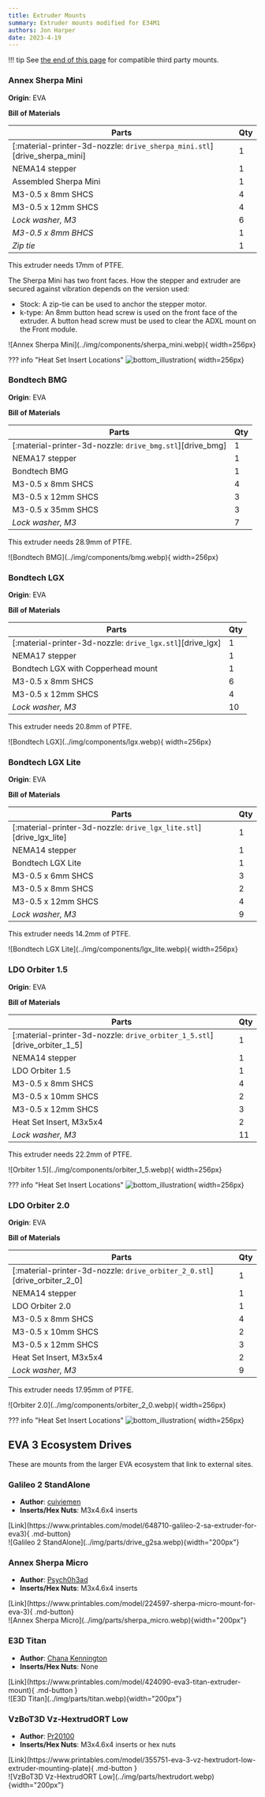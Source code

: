 ```yaml
---
title: Extruder Mounts
summary: Extruder mounts modified for E34M1
authors: Jon Harper
date: 2023-4-19
---
```


!!! tip
    See [the end of this page](#eva-3-ecosystem-drives) for compatible third party mounts.

<!-- Template
<div markdown class="jh-grid-container jh-grid-2">
<div markdown class="jh-grid-para">

**Origin**: EVA

**Bill of Materials**

| Parts     | Qty |
|-----------|-----|
| [:material-printer-3d-nozzle: `drive_.stl`][]  | 1 |

</div>
<div markdown class="jh-grid-img">
![Name](../img/components/drive_){ width=256px}
</div>
</div>
-->

### Annex Sherpa Mini

<div markdown class="jh-grid-container jh-grid-2">
<div markdown class="jh-grid-para">

**Origin**: EVA

**Bill of Materials**

| Parts     | Qty |
|-----------|-----|
| [:material-printer-3d-nozzle: `drive_sherpa_mini.stl`][drive_sherpa_mini]  | 1 |
| NEMA14 stepper            | 1 |
| Assembled Sherpa Mini     | 1 |
| M3-0.5 x 8mm SHCS         | 4 |
| M3-0.5 x 12mm SHCS        | 4 |
| *Lock washer, M3*         | 6 |
| *M3-0.5 x 8mm BHCS*       | 1 |
| *Zip tie*                 | 1 |

This extruder needs 17mm of PTFE.

The Sherpa Mini has two front faces. How the stepper and extruder are secured against vibration depends on the version used:

- Stock: A zip-tie can be used to anchor the stepper motor.
- k-type: An 8mm button head screw is used on the front face of the extruder. A button head screw must be used to clear the ADXL mount on the Front module.

</div>
<div markdown class="jh-grid-img">
![Annex Sherpa Mini](../img/components/sherpa_mini.webp){ width=256px}

??? info "Heat Set Insert Locations"
    ![bottom_illustration](../img/inserts/sherpa_mini.webp){ width=256px}
</div>
</div>

### Bondtech BMG

<div markdown class="jh-grid-container jh-grid-2">
<div markdown class="jh-grid-para">

**Origin**: EVA

**Bill of Materials**

| Parts     | Qty |
|-----------|-----|
| [:material-printer-3d-nozzle: `drive_bmg.stl`][drive_bmg]  | 1 |
| NEMA17 stepper            | 1 |
| Bondtech BMG              | 1 |
| M3-0.5 x 8mm SHCS         | 4 |
| M3-0.5 x 12mm SHCS        | 3 |
| M3-0.5 x 35mm SHCS        | 3 |
| *Lock washer, M3*         | 7 |

This extruder needs 28.9mm of PTFE.

</div>
<div markdown class="jh-grid-img">
![Bondtech BMG](../img/components/bmg.webp){ width=256px}
</div>
</div>

### Bondtech LGX

<div markdown class="jh-grid-container jh-grid-2">
<div markdown class="jh-grid-para">

**Origin**: EVA

**Bill of Materials**

| Parts     | Qty |
|-----------|-----|
| [:material-printer-3d-nozzle: `drive_lgx.stl`][drive_lgx]  | 1 |
| NEMA17 stepper            | 1 |
| Bondtech LGX with Copperhead mount | 1 |
| M3-0.5 x 8mm SHCS         | 6 |
| M3-0.5 x 12mm SHCS        | 4 |
| *Lock washer, M3*         | 10 |

This extruder needs 20.8mm of PTFE.

</div>
<div markdown class="jh-grid-img">
![Bondtech LGX](../img/components/lgx.webp){ width=256px}
</div>
</div>

### Bondtech LGX Lite

<div markdown class="jh-grid-container jh-grid-2">
<div markdown class="jh-grid-para">

**Origin**: EVA

**Bill of Materials**

| Parts     | Qty |
|-----------|-----|
| [:material-printer-3d-nozzle: `drive_lgx_lite.stl`][drive_lgx_lite]  | 1 |
| NEMA14 stepper        | 1 |
| Bondtech LGX Lite     | 1 |
| M3-0.5 x 6mm SHCS     | 3 |
| M3-0.5 x 8mm SHCS     | 2 |
| M3-0.5 x 12mm SHCS    | 4 |
| *Lock washer, M3*     | 9 |

This extruder needs 14.2mm of PTFE.

</div>
<div markdown class="jh-grid-img">
![Bondtech LGX Lite](../img/components/lgx_lite.webp){ width=256px}
</div>
</div>

### LDO Orbiter 1.5

<div markdown class="jh-grid-container jh-grid-2">
<div markdown class="jh-grid-para">

**Origin**: EVA

**Bill of Materials**

| Parts     | Qty |
|-----------|-----|
| [:material-printer-3d-nozzle: `drive_orbiter_1_5.stl`][drive_orbiter_1_5]  | 1 |
| NEMA14 stepper            | 1 |
| LDO Orbiter 1.5           | 1 |
| M3-0.5 x 8mm SHCS         | 4 |
| M3-0.5 x 10mm SHCS        | 2 |
| M3-0.5 x 12mm SHCS        | 3 |
| Heat Set Insert, M3x5x4   | 2 |
| *Lock washer, M3*         | 11 |

This extruder needs 22.2mm of PTFE.

</div>
<div markdown class="jh-grid-img">
![Orbiter 1.5](../img/components/orbiter_1_5.webp){ width=256px}

??? info "Heat Set Insert Locations"
    ![bottom_illustration](../img/inserts/orbiter_1_5.webp){ width=256px}
</div>
</div>

### LDO Orbiter 2.0

<div markdown class="jh-grid-container jh-grid-2">
<div markdown class="jh-grid-para">

**Origin**: EVA

**Bill of Materials**

| Parts     | Qty |
|-----------|-----|
| [:material-printer-3d-nozzle: `drive_orbiter_2_0.stl`][drive_orbiter_2_0]  | 1 |
| NEMA14 stepper            | 1 |
| LDO Orbiter 2.0           | 1 |
| M3-0.5 x 8mm SHCS         | 4 |
| M3-0.5 x 10mm SHCS        | 2 |
| M3-0.5 x 12mm SHCS        | 3 |
| Heat Set Insert, M3x5x4   | 2 |
| *Lock washer, M3*         | 9 |

This extruder needs 17.95mm of PTFE.

</div>
<div markdown class="jh-grid-img">
![Orbiter 2.0](../img/components/orbiter_2_0.webp){ width=256px}

??? info "Heat Set Insert Locations"
    ![bottom_illustration](../img/inserts/orbiter_2_0.webp){ width=256px}
</div>
</div>

## EVA 3 Ecosystem Drives

These are mounts from the larger EVA ecosystem that link to external sites.

### Galileo 2 StandAlone

<div markdown class="jh-grid-container jh-grid-2">
<div markdown class="jh-grid-para">

- **Author**: [cuiviemen](https://www.printables.com/@cuiviemen_127292)
- **Inserts/Hex Nuts**: M3x4.6x4 inserts

<div markdown class="jh-grid-container jh-grid-1 jh-link-grid">
[Link](https://www.printables.com/model/648710-galileo-2-sa-extruder-for-eva3){ .md-button}
</div>
</div>
<div markdown class="jh-grid-img">
![Galileo 2 StandAlone](../img/parts/drive_g2sa.webp){width="200px"}
</div>
</div>

### Annex Sherpa Micro

<div markdown class="jh-grid-container jh-grid-2">
<div markdown class="jh-grid-para">

- **Author**: [Psych0h3ad](https://www.printables.com/@Psych0h3ad_168275)
- **Inserts/Hex Nuts**: M3x4.6x4 inserts

<div markdown class="jh-grid-container jh-grid-1 jh-link-grid">
[Link](https://www.printables.com/model/224597-sherpa-micro-mount-for-eva-3){ .md-button}
</div>
</div>
<div markdown class="jh-grid-img">
![Annex Sherpa Micro](../img/parts/sherpa_micro.webp){width="200px"}
</div>
</div>

### E3D Titan

<div markdown class="jh-grid-container jh-grid-2">
<div markdown class="jh-grid-para">

- **Author**: [Chana Kennington](https://www.printables.com/@ChanaKenningt_484474)
- **Inserts/Hex Nuts**: None

<div markdown class="jh-grid-container jh-grid-1 jh-link-grid">
[Link](https://www.printables.com/model/424090-eva3-titan-extruder-mount){ .md-button }
</div>
</div>
<div markdown class="jh-grid-img">
![E3D Titan](../img/parts/titan.webp){width="200px"}
</div>
</div>


### VzBoT3D Vz-HextrudORT Low

<div markdown class="jh-grid-container jh-grid-2">
<div markdown class="jh-grid-para">

- **Author**: [Pr20100](https://www.printables.com/@Pr20100)
- **Inserts/Hex Nuts**: M3x4.6x4 inserts or hex nuts

<div markdown class="jh-grid-container jh-grid-1 jh-link-grid">
[Link](https://www.printables.com/model/355751-eva-3-vz-hextrudort-low-extruder-mounting-plate){ .md-button }
</div>
</div>
<div markdown class="jh-grid-img">
![VzBoT3D Vz-HextrudORT Low](../img/parts/hextrudort.webp){width="200px"}
</div>
</div>